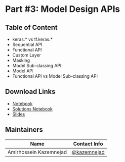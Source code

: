 # Part #3: Model Design APIs
## Table of Content
- keras.* vs tf.keras.*
- Sequential API
- Functional API
- Custom Layer
- Masking
- Model Sub-classing API
- Model API
- Functional API vs Model Sub-classing API

## Download Links
- [Notebook](https://github.com/iust-deep-learning/tensorflow-2-tutorial/blob/master/part_03_model_design_apis/notebook.ipynb)
- [Solutions Notebook](https://github.com/iust-deep-learning/tensorflow-2-tutorial/blob/master/part_03_model_design_apis/solutions.ipynb)
- [Slides](https://docs.google.com/presentation/d/1whEIAUc6nIVZU_SCWBDFu4i8Qwfag_6c7S5yLV5c3Xo/edit?usp=sharing)

## Maintainers
| Name         | Contact Info    |
| ------------- |:-------------:|
| Amirhossein Kazemnejad      | [@kazemnejad](https://github.com/kazemnejad) |

